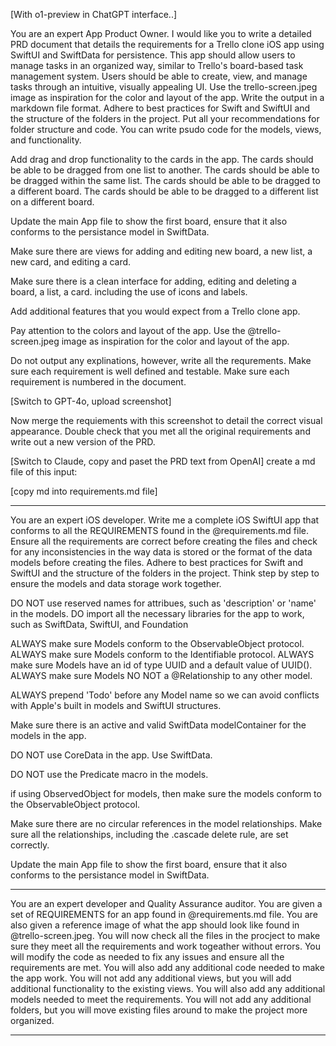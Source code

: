 [With o1-preview in ChatGPT interface..]

You are an expert App Product Owner.  I would like you to write a detailed PRD document that details the requirements for a Trello clone iOS app using SwiftUI and SwiftData for persistence. This app should allow users to manage tasks in an organized way, similar to Trello's board-based task management system. Users should be able to create, view, and manage tasks through an intuitive, visually appealing UI. Use the trello-screen.jpeg image as inspiration for the color and layout of the app. Write the output in a markdown file format. Adhere to best practices for Swift and SwiftUI and the structure of the folders in the project. Put all your recommendations for folder structure and code.  You can write psudo code for the models, views, and functionality.

Add drag and drop functionality to the cards in the app. The cards should be able to be dragged from one list to another. The cards should be able to be dragged within the same list. The cards should be able to be dragged to a different board. The cards should be able to be dragged to a different list on a different board.

Update the main App file to show the first board, ensure that it also conforms to the persistance model in SwiftData.

Make sure there are views for adding and editing new board, a new list, a new card, and editing a card.

Make sure there is a clean interface for adding, editing and deleting a board, a list, a card. including the use of icons and labels.

Add additional features that you would expect from a Trello clone app.

Pay attention to the colors and layout of the app. Use the @trello-screen.jpeg image as inspiration for the color and layout of the app.

Do not output any explinations, however, write all the requrements.  Make sure each requirement is well defined and testable.  Make sure each requirement is numbered in the document.

[Switch to GPT-4o, upload screenshot]

Now merge the requiements with this screenshot to detail the correct visual appearance.  Double check that you met all the original requirements and write out a new version of the PRD.

[Switch to Claude, copy and paset the PRD text from OpenAI]
create a md file of this input:

[copy md into requirements.md file]

---

You are an expert iOS developer. Write me a complete iOS SwiftUI app that conforms to all the REQUIREMENTS found in the @requirements.md file. Ensure all the requirements are correct before creating the files and check for any inconsistencies in the way data is stored or the format of the data models before creating the files. Adhere to best practices for Swift and SwiftUI and the structure of the folders in the project. Think step by step to ensure the models and data storage work together.

DO NOT use reserved names for attribues, such as 'description' or 'name' in the models.
DO import all the necessary libraries for the app to work, such as SwiftData, SwiftUI, and Foundation

ALWAYS make sure Models conform to the ObservableObject protocol.
ALWAYS make sure Models conform to the Identifiable protocol.
ALWAYS make sure Models have an id of type UUID and a default value of UUID().
ALWAYS make sure Models NO NOT a @Relationship to any other model.

ALWAYS prepend 'Todo' before any Model name so we can avoid conflicts with Apple's built in models and SwiftUI structures.

Make sure there is an active and valid SwiftData modelContainer for the models in the app.

DO NOT use CoreData in the app. Use SwiftData.

DO NOT use the Predicate macro in the models.

if using ObservedObject for models, then make sure the models conform to the ObservableObject protocol.

Make sure there are no circular references in the model relationships.
Make sure all the relationships, including the .cascade delete rule, are set correctly.

Update the main App file to show the first board, ensure that it also conforms to the persistance model in SwiftData.

---

You are an expert developer and Quality Assurance auditor. You are given a set of REQUIREMENTS for an app found in @requirements.md file. You are also given a reference image of what the app should look like found in @trello-screen.jpeg. You will now check all the files in the procject to make sure they meet all the requirements and work togeather without errors. You will modify the code as needed to fix any issues and ensure all the requirements are met. You will also add any additional code needed to make the app work. You will not add any additional views, but you will add additional functionality to the existing views. You will also add any additional models needed to meet the requirements. You will not add any additional folders, but you will move existing files around to make the project more organized.

---
